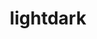 ---
title: lightdark
image: assets/images/feature_light_dark.png

cards:
  - 
    title : "Light & Dark Mode"
    description: "Full support for light and dark mode"
---